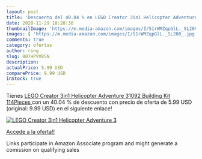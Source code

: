 ```yaml
---
layout: post
title: 'Descuento del 40.04 % en LEGO Creator 3in1 Helicopter Adventure 3'
date: 2020-11-29 18:28:38
thumbnailImage: 'https://m.media-amazon.com/images/I/51rWMZqpGlL._SL200_.jpg'
images: [ 'https://m.media-amazon.com/images/I/51rWMZqpGlL._SL200_.jpg' ]
comments: true
category: ofertas
author: ring
slug: B07HPVV85N
description:
actualPrice: 5.99 USD
comparePrice: 9.99 USD
inStock: true
---
```


Tienes [LEGO Creator 3in1 Helicopter Adventure 31092 Building Kit  114Pieces ](https://www.amazon.com/dp/B07HPVV85N/?tag=tolees-20) con un 40.04 % de descuento con precio de oferta de 5.99 USD (original: 9.99 USD) en el siguiente enlace!

[![LEGO Creator 3in1 Helicopter Adventure 3](https://m.media-amazon.com/images/I/51rWMZqpGlL._SL200_.jpg)](https://www.amazon.com/dp/B07HPVV85N/?tag=tolees-20)

[Accede a la oferta!!](https://www.amazon.com/dp/B07HPVV85N/?tag=tolees-20)

Links participate in Amazon Associate program and might generate a comission on qualifying sales



